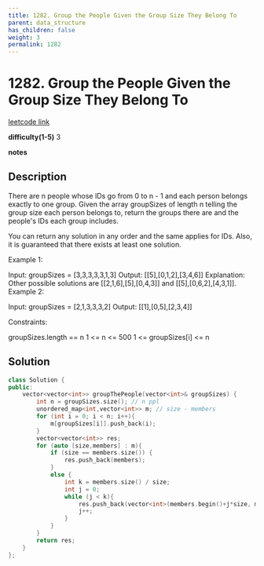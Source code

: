 ```yaml
---
title: 1282. Group the People Given the Group Size They Belong To
parent: data_structure
has_children: false
weight: 3
permalink: 1282
---
```

# 1282. Group the People Given the Group Size They Belong To
[leetcode link](https://leetcode.com/problems/group-the-people-given-the-group-size-they-belong-to/)

**difficulty(1-5)** 
3

**notes**   


## Description
There are n people whose IDs go from 0 to n - 1 and each person belongs exactly to one group. Given the array groupSizes of length n telling the group size each person belongs to, return the groups there are and the people's IDs each group includes.

You can return any solution in any order and the same applies for IDs. Also, it is guaranteed that there exists at least one solution. 

 

Example 1:

Input: groupSizes = [3,3,3,3,3,1,3]
Output: [[5],[0,1,2],[3,4,6]]
Explanation: 
Other possible solutions are [[2,1,6],[5],[0,4,3]] and [[5],[0,6,2],[4,3,1]].
Example 2:

Input: groupSizes = [2,1,3,3,3,2]
Output: [[1],[0,5],[2,3,4]]
 

Constraints:

groupSizes.length == n
1 <= n <= 500
1 <= groupSizes[i] <= n

## Solution
```c++
class Solution {
public:
    vector<vector<int>> groupThePeople(vector<int>& groupSizes) {
        int n = groupSizes.size(); // n ppl
        unordered_map<int,vector<int>> m; // size - members
        for (int i = 0; i < n; i++){
            m[groupSizes[i]].push_back(i);
        }
        vector<vector<int>> res;
        for (auto [size,members] : m){
            if (size == members.size()) {
                res.push_back(members);
            }
            else {
                int k = members.size() / size;
                int j = 0;
                while (j < k){
                    res.push_back(vector<int>(members.begin()+j*size, members.begin()+(j+1)*size));
                    j++;
                }
            }
        }
        return res;
    }
};
```



